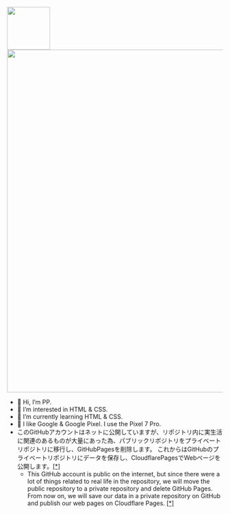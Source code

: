 [<img src="https://pp-pixel.pages.dev/images/PP_Pixel-Bugdroid_W.svg" width="100px">](https://pp-pixel.pages.dev)<br>
<a href="https://pp-pixel.pages.dev" target="_blank"><img src="https://pp-pixel.pages.dev/images/SNS1.svg" width="800px"></a>  

  
- 👋 Hi, I’m PP.
- 👀 I’m interested in HTML & CSS.
- 🌱 I’m currently learning HTML & CSS.
- 💞️ I like Google & Google Pixel. I use the Pixel 7 Pro.
- このGitHubアカウントはネットに公開していますが、リポジトリ内に実生活に関連のあるものが大量にあった為、パブリックリポジトリをプライベートリポジトリに移行し、GitHubPagesを削除します。
  これからはGitHubのプライベートリポジトリにデータを保存し、CloudflarePagesでWebページを公開します。<a href="https://pp-pixel.pages.dev/" target="_blank">[*]</a>
  - This GitHub account is public on the internet, but since there were a lot of things related to real life in the repository, we will move the public repository to a private repository and delete GitHub Pages. From now on, we will save our data in a private repository on GitHub and publish our web pages on Cloudflare Pages. <a href="https://pp-pixel.pages.dev/" target="_blank">[*]</a>

<!---
PP-Pixel/PP-Pixel is a ✨ special ✨ repository because its `README.md` (this file) appears on your GitHub profile.
You can click the Preview link to take a look at your changes.
--->
